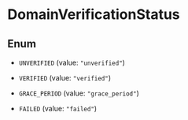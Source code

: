 

# DomainVerificationStatus

## Enum


* `UNVERIFIED` (value: `"unverified"`)

* `VERIFIED` (value: `"verified"`)

* `GRACE_PERIOD` (value: `"grace_period"`)

* `FAILED` (value: `"failed"`)




